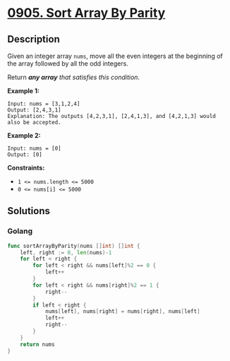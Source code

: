 # [0905. Sort Array By Parity](https://leetcode-cn.com/problems/sort-array-by-parity/)

## Description


Given an integer array `nums`, move all the even integers at the beginning of the array followed by all the odd integers.

Return ***any array** that satisfies this condition*.

 

**Example 1:**

```
Input: nums = [3,1,2,4]
Output: [2,4,3,1]
Explanation: The outputs [4,2,3,1], [2,4,1,3], and [4,2,1,3] would also be accepted.
```

**Example 2:**

```
Input: nums = [0]
Output: [0]
```

 

**Constraints:**

- `1 <= nums.length <= 5000`
- `0 <= nums[i] <= 5000`







## Solutions

<!-- tabs:start -->

### **Golang**

```go
func sortArrayByParity(nums []int) []int {
    left, right := 0, len(nums)-1
    for left < right {
        for left < right && nums[left]%2 == 0 {
            left++
        }
        for left < right && nums[right]%2 == 1 {
            right--
        }
        if left < right {
            nums[left], nums[right] = nums[right], nums[left]
            left++
            right--
        }
    }
    return nums
}
```

<!-- tabs:end -->